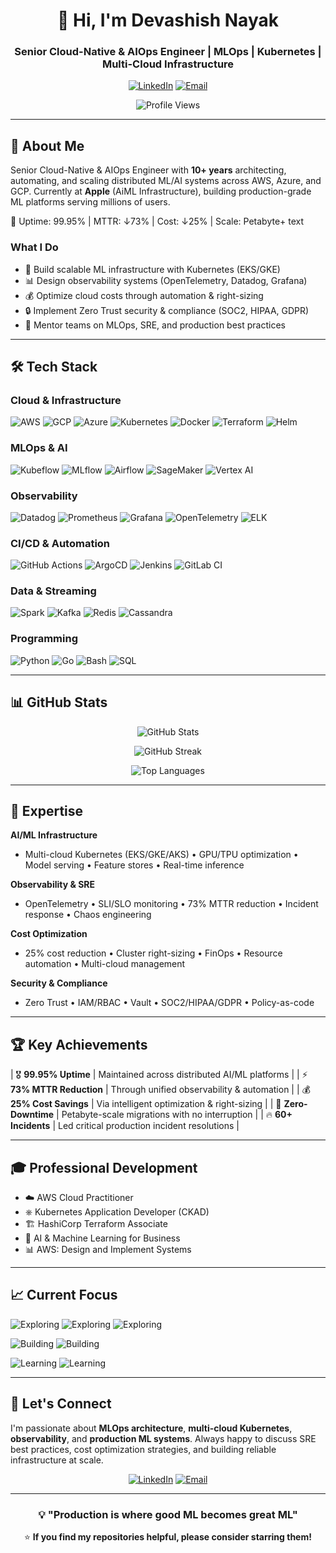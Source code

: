 <div align="center">

# 👋 Hi, I'm Devashish Nayak

### Senior Cloud-Native & AIOps Engineer | MLOps | Kubernetes | Multi-Cloud Infrastructure

[![LinkedIn](https://img.shields.io/badge/LinkedIn-0077B5?style=for-the-badge&logo=linkedin&logoColor=white)](https://www.linkedin.com/in/devashishnayak/)
[![Email](https://img.shields.io/badge/Email-D14836?style=for-the-badge&logo=gmail&logoColor=white)](mailto:dev.nayakops@outlook.com)

![Profile Views](https://komarev.com/ghpvc/?username=dev-opsss&color=blueviolet&style=flat-square)

</div>

---

## 🚀 About Me

Senior Cloud-Native & AIOps Engineer with **10+ years** architecting, automating, and scaling distributed ML/AI systems across AWS, Azure, and GCP. Currently at **Apple** (AiML Infrastructure), building production-grade ML platforms serving millions of users.

🎯 Uptime: 99.95% | MTTR: ↓73% | Cost: ↓25% | Scale: Petabyte+
text

### What I Do
- 🤖 Build scalable ML infrastructure with Kubernetes (EKS/GKE)
- 📊 Design observability systems (OpenTelemetry, Datadog, Grafana)
- 💰 Optimize cloud costs through automation & right-sizing
- 🔒 Implement Zero Trust security & compliance (SOC2, HIPAA, GDPR)
- 🤝 Mentor teams on MLOps, SRE, and production best practices

---

## 🛠️ Tech Stack

### Cloud & Infrastructure
![AWS](https://img.shields.io/badge/AWS-FF9900?style=flat-square&logo=amazonaws&logoColor=white)
![GCP](https://img.shields.io/badge/GCP-4285F4?style=flat-square&logo=google-cloud&logoColor=white)
![Azure](https://img.shields.io/badge/Azure-0078D4?style=flat-square&logo=microsoft-azure&logoColor=white)
![Kubernetes](https://img.shields.io/badge/Kubernetes-326CE5?style=flat-square&logo=kubernetes&logoColor=white)
![Docker](https://img.shields.io/badge/Docker-2496ED?style=flat-square&logo=docker&logoColor=white)
![Terraform](https://img.shields.io/badge/Terraform-7B42BC?style=flat-square&logo=terraform&logoColor=white)
![Helm](https://img.shields.io/badge/Helm-0F1689?style=flat-square&logo=helm&logoColor=white)

### MLOps & AI
![Kubeflow](https://img.shields.io/badge/Kubeflow-0091EA?style=flat-square&logo=kubeflow&logoColor=white)
![MLflow](https://img.shields.io/badge/MLflow-0194E2?style=flat-square&logo=mlflow&logoColor=white)
![Airflow](https://img.shields.io/badge/Airflow-017CEE?style=flat-square&logo=apache-airflow&logoColor=white)
![SageMaker](https://img.shields.io/badge/SageMaker-FF9900?style=flat-square&logo=amazonaws&logoColor=white)
![Vertex AI](https://img.shields.io/badge/Vertex_AI-4285F4?style=flat-square&logo=google-cloud&logoColor=white)

### Observability
![Datadog](https://img.shields.io/badge/Datadog-632CA6?style=flat-square&logo=datadog&logoColor=white)
![Prometheus](https://img.shields.io/badge/Prometheus-E6522C?style=flat-square&logo=prometheus&logoColor=white)
![Grafana](https://img.shields.io/badge/Grafana-F46800?style=flat-square&logo=grafana&logoColor=white)
![OpenTelemetry](https://img.shields.io/badge/OpenTelemetry-000000?style=flat-square&logo=opentelemetry&logoColor=white)
![ELK](https://img.shields.io/badge/ELK-005571?style=flat-square&logo=elastic&logoColor=white)

### CI/CD & Automation
![GitHub Actions](https://img.shields.io/badge/GitHub_Actions-2088FF?style=flat-square&logo=github-actions&logoColor=white)
![ArgoCD](https://img.shields.io/badge/ArgoCD-EF7B4D?style=flat-square&logo=argo&logoColor=white)
![Jenkins](https://img.shields.io/badge/Jenkins-D24939?style=flat-square&logo=jenkins&logoColor=white)
![GitLab CI](https://img.shields.io/badge/GitLab_CI-FCA121?style=flat-square&logo=gitlab&logoColor=white)

### Data & Streaming
![Spark](https://img.shields.io/badge/Spark-E25A1C?style=flat-square&logo=apache-spark&logoColor=white)
![Kafka](https://img.shields.io/badge/Kafka-231F20?style=flat-square&logo=apache-kafka&logoColor=white)
![Redis](https://img.shields.io/badge/Redis-DC382D?style=flat-square&logo=redis&logoColor=white)
![Cassandra](https://img.shields.io/badge/Cassandra-1287B1?style=flat-square&logo=apache-cassandra&logoColor=white)

### Programming
![Python](https://img.shields.io/badge/Python-3776AB?style=flat-square&logo=python&logoColor=white)
![Go](https://img.shields.io/badge/Go-00ADD8?style=flat-square&logo=go&logoColor=white)
![Bash](https://img.shields.io/badge/Bash-4EAA25?style=flat-square&logo=gnu-bash&logoColor=white)
![SQL](https://img.shields.io/badge/SQL-4479A1?style=flat-square&logo=postgresql&logoColor=white)

---

## 📊 GitHub Stats

<div align="center">

![GitHub Stats](https://github-readme-stats.vercel.app/api?username=dev-opsss&show_icons=true&theme=tokyonight&hide_border=true&count_private=true)

![GitHub Streak](https://github-readme-streak-stats.herokuapp.com/?user=dev-opsss&theme=tokyonight&hide_border=true)

![Top Languages](https://github-readme-stats.vercel.app/api/top-langs/?username=dev-opsss&layout=compact&theme=tokyonight&hide_border=true)

</div>

---

## 🎯 Expertise

**AI/ML Infrastructure**
- Multi-cloud Kubernetes (EKS/GKE/AKS) • GPU/TPU optimization • Model serving • Feature stores • Real-time inference

**Observability & SRE**
- OpenTelemetry • SLI/SLO monitoring • 73% MTTR reduction • Incident response • Chaos engineering

**Cost Optimization**
- 25% cost reduction • Cluster right-sizing • FinOps • Resource automation • Multi-cloud management

**Security & Compliance**
- Zero Trust • IAM/RBAC • Vault • SOC2/HIPAA/GDPR • Policy-as-code

---

## 🏆 Key Achievements

| 🎖️ **99.95% Uptime** | Maintained across distributed AI/ML platforms |
| ⚡ **73% MTTR Reduction** | Through unified observability & automation |
| 💰 **25% Cost Savings** | Via intelligent optimization & right-sizing |
| 🚀 **Zero-Downtime** | Petabyte-scale migrations with no interruption |
| 🔥 **60+ Incidents** | Led critical production incident resolutions |

---

## 🎓 Professional Development

- ☁️ AWS Cloud Practitioner
- ⎈ Kubernetes Application Developer (CKAD)
- 🏗️ HashiCorp Terraform Associate
- 🤖 AI & Machine Learning for Business
- 📊 AWS: Design and Implement Systems

---

## 📈 Current Focus

![Exploring](https://img.shields.io/badge/Exploring-LLMOps-blue?style=flat-square)
![Exploring](https://img.shields.io/badge/Exploring-FinOps-blue?style=flat-square)
![Exploring](https://img.shields.io/badge/Exploring-K8s_Operators-blue?style=flat-square)

![Building](https://img.shields.io/badge/Building-Multi--modal_Inference-green?style=flat-square)
![Building](https://img.shields.io/badge/Building-Drift_Detection-green?style=flat-square)

![Learning](https://img.shields.io/badge/Learning-Cost_Attribution-orange?style=flat-square)
![Learning](https://img.shields.io/badge/Learning-AI_Observability-orange?style=flat-square)


---

## 💬 Let's Connect

I'm passionate about **MLOps architecture**, **multi-cloud Kubernetes**, **observability**, and **production ML systems**. Always happy to discuss SRE best practices, cost optimization strategies, and building reliable infrastructure at scale.

<div align="center">

[![LinkedIn](https://img.shields.io/badge/Connect_on_LinkedIn-0077B5?style=for-the-badge&logo=linkedin&logoColor=white)](https://www.linkedin.com/in/devashishnayak/)
[![Email](https://img.shields.io/badge/Send_Email-D14836?style=for-the-badge&logo=gmail&logoColor=white)](mailto:dev.nayakops@outlook.com)

</div>

---

<div align="center">

### 💡 "Production is where good ML becomes great ML"

⭐ **If you find my repositories helpful, please consider starring them!**

</div>
